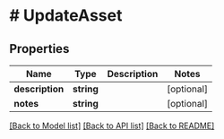 # # UpdateAsset

## Properties

Name | Type | Description | Notes
------------ | ------------- | ------------- | -------------
**description** | **string** |  | [optional]
**notes** | **string** |  | [optional]

[[Back to Model list]](../../README.md#models) [[Back to API list]](../../README.md#endpoints) [[Back to README]](../../README.md)
